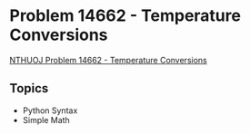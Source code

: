 # Problem 14662 - Temperature Conversions
[NTHUOJ Problem 14662 - Temperature Conversions](https://acm.cs.nthu.edu.tw/problem/14662/)


## Topics
- Python Syntax
- Simple Math